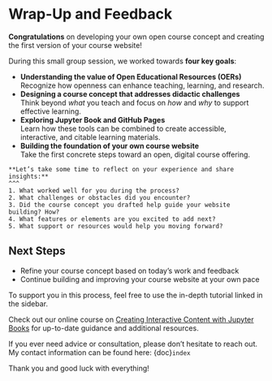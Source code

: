 # Wrap-Up and Feedback

**Congratulations** on developing your own open course concept and creating the first version of your course website!

During this small group session, we worked towards **four key goals**:

- **Understanding the value of Open Educational Resources (OERs)**  
Recognize how openness can enhance teaching, learning, and research.
- **Designing a course concept that addresses didactic challenges**  
Think beyond _what_ you teach and focus on _how_ and _why_ to support effective learning.
- **Exploring Jupyter Book and GitHub Pages**  
Learn how these tools can be combined to create accessible, interactive, and citable learning materials.
- **Building the foundation of your own course website**  
Take the first concrete steps toward an open, digital course offering.

````{card} 
**Let’s take some time to reflect on your experience and share insights:**
^^^
1. What worked well for you during the process?
2. What challenges or obstacles did you encounter?
3. Did the course concept you drafted help guide your website building? How?
4. What features or elements are you excited to add next?
5. What support or resources would help you moving forward?
````

## Next Steps
- Refine your course concept based on today’s work and feedback
- Continue building and improving your course website at your own pace

To support you in this process, feel free to use the in-depth tutorial linked in the sidebar.

Check out our online course on [Creating Interactive Content with Jupyter Books](https://diler-digitell.github.io/tutorial_jupyter_books/general-information/index.html) for up-to-date guidance and additional resources.

If you ever need advice or consultation, please don’t hesitate to reach out. My contact information can be found here: {doc}`index`

Thank you and good luck with everything! 
